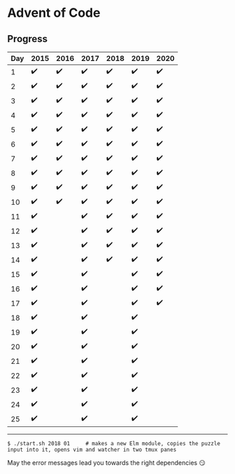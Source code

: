 
# Advent of Code

## Progress

| Day | 2015               | 2016               | 2017               | 2018               | 2019               | 2020               |
| --- | ------------------ | ------------------ | ------------------ | ------------------ | ------------------ | ------------------ |
| 1   | :heavy_check_mark: | :heavy_check_mark: | :heavy_check_mark: | :heavy_check_mark: | :heavy_check_mark: | :heavy_check_mark: |
| 2   | :heavy_check_mark: | :heavy_check_mark: | :heavy_check_mark: | :heavy_check_mark: | :heavy_check_mark: | :heavy_check_mark: |
| 3   | :heavy_check_mark: | :heavy_check_mark: | :heavy_check_mark: | :heavy_check_mark: | :heavy_check_mark: | :heavy_check_mark: |
| 4   | :heavy_check_mark: | :heavy_check_mark: | :heavy_check_mark: | :heavy_check_mark: | :heavy_check_mark: | :heavy_check_mark: |
| 5   | :heavy_check_mark: | :heavy_check_mark: | :heavy_check_mark: | :heavy_check_mark: | :heavy_check_mark: | :heavy_check_mark: |
| 6   | :heavy_check_mark: | :heavy_check_mark: | :heavy_check_mark: | :heavy_check_mark: | :heavy_check_mark: | :heavy_check_mark: |
| 7   | :heavy_check_mark: | :heavy_check_mark: | :heavy_check_mark: | :heavy_check_mark: | :heavy_check_mark: | :heavy_check_mark: |
| 8   | :heavy_check_mark: | :heavy_check_mark: | :heavy_check_mark: | :heavy_check_mark: | :heavy_check_mark: | :heavy_check_mark: |
| 9   | :heavy_check_mark: | :heavy_check_mark: | :heavy_check_mark: | :heavy_check_mark: | :heavy_check_mark: | :heavy_check_mark: |
| 10  | :heavy_check_mark: | :heavy_check_mark: | :heavy_check_mark: | :heavy_check_mark: | :heavy_check_mark: | :heavy_check_mark: |
| 11  | :heavy_check_mark: |                    | :heavy_check_mark: | :heavy_check_mark: | :heavy_check_mark: | :heavy_check_mark: |
| 12  | :heavy_check_mark: |                    | :heavy_check_mark: | :heavy_check_mark: | :heavy_check_mark: | :heavy_check_mark: |
| 13  | :heavy_check_mark: |                    | :heavy_check_mark: | :heavy_check_mark: | :heavy_check_mark: | :heavy_check_mark: |
| 14  | :heavy_check_mark: |                    | :heavy_check_mark: | :heavy_check_mark: | :heavy_check_mark: | :heavy_check_mark: |
| 15  | :heavy_check_mark: |                    | :heavy_check_mark: |                    | :heavy_check_mark: | :heavy_check_mark: |
| 16  | :heavy_check_mark: |                    | :heavy_check_mark: |                    | :heavy_check_mark: | :heavy_check_mark: |
| 17  | :heavy_check_mark: |                    | :heavy_check_mark: |                    | :heavy_check_mark: | :heavy_check_mark: |
| 18  | :heavy_check_mark: |                    | :heavy_check_mark: |                    | :heavy_check_mark: |                    |
| 19  | :heavy_check_mark: |                    | :heavy_check_mark: |                    | :heavy_check_mark: |                    |
| 20  | :heavy_check_mark: |                    | :heavy_check_mark: |                    | :heavy_check_mark: |                    |
| 21  | :heavy_check_mark: |                    | :heavy_check_mark: |                    | :heavy_check_mark: |                    |
| 22  | :heavy_check_mark: |                    | :heavy_check_mark: |                    | :heavy_check_mark: |                    |
| 23  | :heavy_check_mark: |                    | :heavy_check_mark: |                    | :heavy_check_mark: |                    |
| 24  | :heavy_check_mark: |                    | :heavy_check_mark: |                    | :heavy_check_mark: |                    |
| 25  | :heavy_check_mark: |                    | :heavy_check_mark: |                    | :heavy_check_mark: |                    |

--------

```
$ ./start.sh 2018 01     # makes a new Elm module, copies the puzzle input into it, opens vim and watcher in two tmux panes
```

May the error messages lead you towards the right dependencies :smirk:
